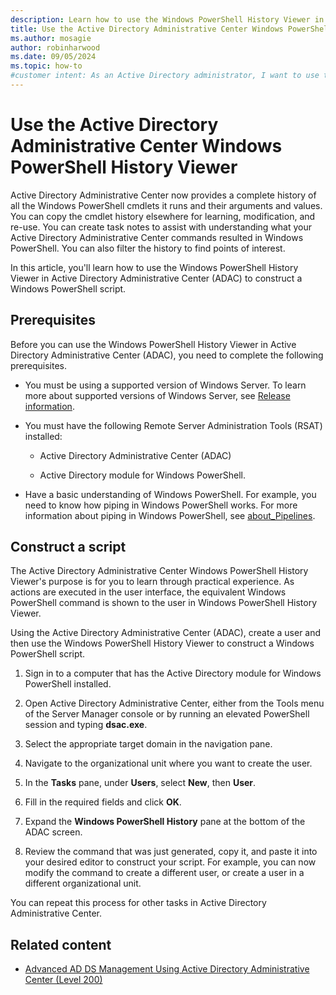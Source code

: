 ```yaml
---
description: Learn how to use the Windows PowerShell History Viewer in Active Directory Administrative Center to construct Windows PowerShell scripts.
title: Use the Active Directory Administrative Center Windows PowerShell History Viewer in Windows Server
ms.author: mosagie
author: robinharwood
ms.date: 09/05/2024
ms.topic: how-to
#customer intent: As an Active Directory administrator, I want to use the Windows PowerShell History Viewer in Active Directory Administrative Center so that I can construct Windows PowerShell scripts based on the commands I run in Active Directory Administrative Center.
---
```


# Use the Active Directory Administrative Center Windows PowerShell History Viewer

> 

Active Directory Administrative Center now provides a complete history of all the Windows PowerShell cmdlets it runs and their arguments and values. You can copy the cmdlet history elsewhere for learning, modification, and re-use. You can create task notes to assist with understanding what your Active Directory Administrative Center commands resulted in Windows PowerShell. You can also filter the history to find points of interest.

In this article, you'll learn how to use the Windows PowerShell History Viewer in Active Directory Administrative Center (ADAC) to construct a Windows PowerShell script.

## Prerequisites

Before you can use the Windows PowerShell History Viewer in Active Directory Administrative Center (ADAC), you need to complete the following prerequisites.

- You must be using a supported version of Windows Server. To learn more about supported versions of Windows Server, see [Release information](../../../../get-started/windows-server-release-info.md).

- You must have the following Remote Server Administration Tools (RSAT) installed:

  - Active Directory Administrative Center (ADAC)

  - Active Directory module for Windows PowerShell.

- Have a basic understanding of Windows PowerShell. For example, you need to know how piping in Windows PowerShell works. For more information about piping in Windows PowerShell, see [about_Pipelines](/powershell/module/microsoft.powershell.core/about/about_pipelines).

## Construct a script

The Active Directory Administrative Center Windows PowerShell History Viewer's purpose is for you to learn through practical experience. As actions are executed in the user interface, the equivalent Windows PowerShell command is shown to the user in Windows PowerShell History Viewer.

Using the Active Directory Administrative Center (ADAC), create a user and then use the Windows PowerShell History Viewer to construct a Windows PowerShell script.

1. Sign in to a computer that has the Active Directory module for Windows PowerShell installed.

1. Open Active Directory Administrative Center, either from the Tools menu of the Server Manager console or by running an elevated PowerShell session and typing **dsac.exe**.

1. Select the appropriate target domain in the navigation pane.

1. Navigate to the organizational unit where you want to create the user.

1. In the **Tasks** pane, under **Users**, select **New**, then **User**.

1. Fill in the required fields and click **OK**.

1. Expand the **Windows PowerShell History** pane at the bottom of the ADAC screen.

1. Review the command that was just generated, copy it, and paste it into your desired editor to construct your script. For example, you can now modify the command to create a different user, or create a user in a different organizational unit.

You can repeat this process for other tasks in Active Directory Administrative Center.

## Related content

- [Advanced AD DS Management Using Active Directory Administrative Center (Level 200)](Advanced-AD-DS-Management-Using-Active-Directory-Administrative-Center--Level-200-.md)
